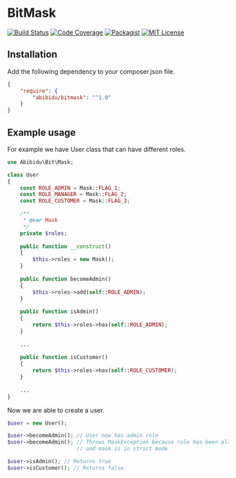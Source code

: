 # BitMask 

[![Build Status](https://img.shields.io/travis/pavlunya/Bitmask.svg?style=flat-square)](https://travis-ci.org/pavlunya/Bitmask)
[![Code Coverage](https://img.shields.io/codecov/c/github/pavlunya/Bitmask.svg?style=flat-square)](https://codecov.io/gh/pavlunya/Bitmask)
[![Packagist](https://img.shields.io/packagist/v/abibidu/bitmask.svg?style=flat-square)](https://packagist.org/packages/abibidu/bitmask)
[![MIT License](https://img.shields.io/github/license/pavlunya/Bitmask.svg?style=flat-square)](https://github.com/pavlunya/Bitmask/blob/master/LICENSE.md)


## Installation

Add the following dependency to your composer.json file.

```json
{
    "require": {
        "abibidu/bitmask": "^1.0"
    }
}
```

## Example usage

For example we have User class that can have different roles.

```php
use Abibidu\Bit\Mask;

class User
{
    const ROLE_ADMIN = Mask::FLAG_1;
    const ROLE_MANAGER = Mask::FLAG_2;
    const ROLE_CUSTOMER = Mask::FLAG_3;

    /**
     * @var Mask
     */
    private $roles;
    
    public function __construct()
    {
        $this->roles = new Mask();
    }
    
    public function becomeAdmin()
    {
        $this->roles->add(self::ROLE_ADMIN);
    }
    
    public function isAdmin()
    {
        return $this->roles->has(self::ROLE_ADMIN);
    }
    
    ...
    
    public function isCustomer()
    {
        return $this->roles->has(self::ROLE_CUSTOMER);
    }
    
    ...
}
```

Now we are able to create a user.

```php
$user = new User();

$user->becomeAdmin(); // User now has admin role
$user->becomeAdmin(); // Throws MaskException because role has been already set
                      // and mask is in strict mode

$user->isAdmin(); // Returns true
$user->isCustomer(); // Returns false
```
